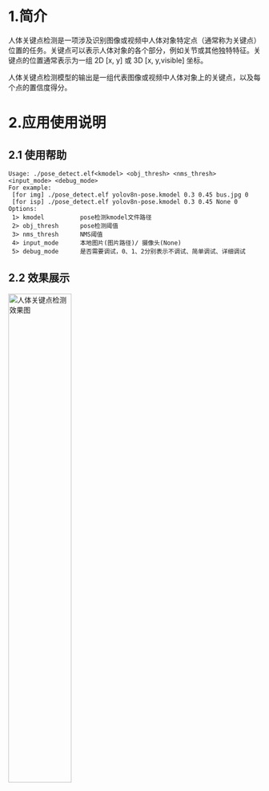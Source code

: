 # 1.简介

人体关键点检测是一项涉及识别图像或视频中人体对象特定点（通常称为关键点）位置的任务。关键点可以表示人体对象的各个部分，例如关节或其他独特特征。关键点的位置通常表示为一组 2D [x, y] 或 3D [x, y,visible] 坐标。

人体关键点检测模型的输出是一组代表图像或视频中人体对象上的关键点，以及每个点的置信度得分。

# 2.应用使用说明

## 2.1 使用帮助

```
Usage: ./pose_detect.elf<kmodel> <obj_thresh> <nms_thresh> <input_mode> <debug_mode>
For example:
 [for img] ./pose_detect.elf yolov8n-pose.kmodel 0.3 0.45 bus.jpg 0
 [for isp] ./pose_detect.elf yolov8n-pose.kmodel 0.3 0.45 None 0
Options:
 1> kmodel          pose检测kmodel文件路径
 2> obj_thresh      pose检测阈值
 3> nms_thresh      NMS阈值
 4> input_mode      本地图片(图片路径)/ 摄像头(None)
 5> debug_mode      是否需要调试，0、1、2分别表示不调试、简单调试、详细调试
```

## 2.2 效果展示

<img src="https://kendryte-download.canaan-creative.com/k230/downloads/doc_images/ai_demo/pose_detect/pose_result.jpg" alt="人体关键点检测效果图" width="50%" height="50%" />